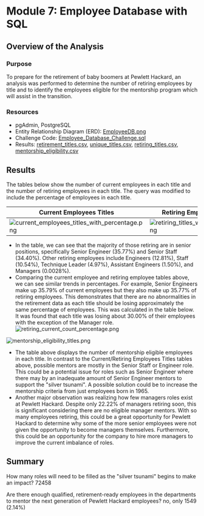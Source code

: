 # Module 7: Employee Database with SQL

## Overview of the Analysis

### Purpose
To prepare for the retirement of baby boomers at Pewlett Hackard, an analysis was performed to determine the number of retiring employees by title and to identify the employees eligible for the mentorship program which will assist in the transition. 

### Resources
* pgAdmin, PostgreSQL
* Entity Relationship Diagram (ERD): [EmployeeDB.png](https://github.com/daniel-sh-au/UofT_DataBC_Module07_Pewlett-Hackard-Analysis/blob/main/Queries/EmployeeDB.png)
* Challenge Code: [Employee_Database_Challenge.sql](https://github.com/daniel-sh-au/UofT_DataBC_Module07_Pewlett-Hackard-Analysis/blob/main/Queries/Employee_Database_Challenge.sql)
* Results: [retirement_titles.csv](https://github.com/daniel-sh-au/UofT_DataBC_Module07_Pewlett-Hackard-Analysis/blob/main/Data/retirement_titles.csv), [unique_titles.csv](https://github.com/daniel-sh-au/UofT_DataBC_Module07_Pewlett-Hackard-Analysis/blob/main/Data/unique_titles.csv), [retiring_titles.csv](https://github.com/daniel-sh-au/UofT_DataBC_Module07_Pewlett-Hackard-Analysis/blob/main/Data/retiring_titles.csv), [mentorship_eligibility.csv](https://github.com/daniel-sh-au/UofT_DataBC_Module07_Pewlett-Hackard-Analysis/blob/main/Data/mentorship_eligibility.csv)

## Results
The tables below show the number of current employees in each title and the number of retiring employees in each title. The query was modified to include the percentage of employees in each title. 

| Current Employees Titles | Retiring Employees Titles|
| ------------------------ | ------------------------ |
| ![current_employees_titles_with_percentage.png](https://github.com/daniel-sh-au/UofT_DataBC_Module07_Pewlett-Hackard-Analysis/blob/main/Resources/current_employees_titles_with_percentage.PNG) | ![retiring_titles_with_percentage.png](https://github.com/daniel-sh-au/UofT_DataBC_Module07_Pewlett-Hackard-Analysis/blob/main/Resources/retiring_titles_with_percentage.png)

* In the table, we can see that the majority of those retiring are in senior positions, specifically Senior Engineer (35.77%) and Senior Staff (34.40%). Other retiring employees include Engineers (12.81%), Staff (10.54%), Technique Leader (4.97%), Assistant Engineers (1.50%), and Managers (0.0028%). 
* Comparing the current employee and retiring employee tables above, we can see similar trends in percentages. For example, Senior Engineers make up 35.79% of current employees but they also make up 35.77% of retiring employees. This demonstrates that there are no abnormalities in the retirement data as each title should be losing approximately the same percentage of employees. This was calculated in the table below. It was found that each title was losing about 30.00% of their employees with the exception of the Manager role. 
  ![retiring_current_count_percentage.png](https://github.com/daniel-sh-au/UofT_DataBC_Module07_Pewlett-Hackard-Analysis/blob/main/Resources/retiring_current_count_percentage.PNG)

![mentorship_eligibility_titles.png](https://github.com/daniel-sh-au/UofT_DataBC_Module07_Pewlett-Hackard-Analysis/blob/main/Resources/mentorship_eligibility_titles.png)
* The table above displays the number of mentorship eligible employees in each title. In contrast to the Current/Retiring Employees Titles tables above, possible mentors are mostly in the Senior Staff or Engineer role. This could be a potential issue for roles such as Senior Engineer where there may by an inadequate amount of Senior Engineer mentors to support the "silver tsunami". A possible solution could be to increase the mentorship criteria from just employees born in 1965. 
* Another major observation was realizing how few managers roles exist at Pewlett Hackard. Despite only 22.22% of managers retiring soon, this is significant considering there are no eligible manager mentors. With so many employees retiring, this could be a great opportunity for Pewlett Hackard to determine why some of the more senior employees were not given the opportunity to become managers themselves. Furthermore, this could be an opportunity for the company to hire more managers to improve the current imbalance of roles. 

## Summary
How many roles will need to be filled as the "silver tsunami" begins to make an impact?
72458

Are there enough qualified, retirement-ready employees in the departments to mentor the next generation of Pewlett Hackard employees?
no, only 1549 (2.14%)
